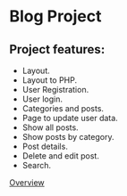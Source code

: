 # Blog Project
## Project features:
- Layout.
- Layout to PHP.
- User Registration.
- User login.
- Categories and posts.
- Page to update user data.
- Show all posts.
- Show posts by category.
- Post details.
- Delete and edit post.
- Search.


[Overview](https://blogmastervideojuegos.000webhostapp.com/)
